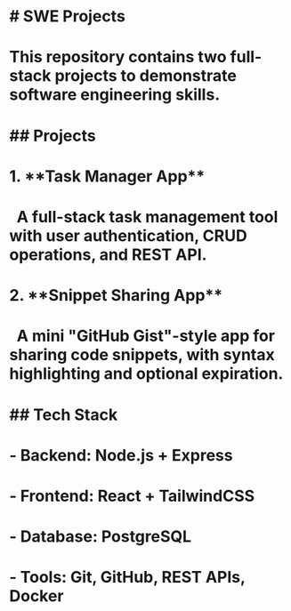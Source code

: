 # \# SWE Projects

# 

# This repository contains two full-stack projects to demonstrate software engineering skills.

# 

# \## Projects

# 

# 1\. \*\*Task Manager App\*\*

#    A full-stack task management tool with user authentication, CRUD operations, and REST API.

# 

# 2\. \*\*Snippet Sharing App\*\*

#    A mini "GitHub Gist"-style app for sharing code snippets, with syntax highlighting and optional expiration.

# 

# \## Tech Stack

# \- Backend: Node.js + Express

# \- Frontend: React + TailwindCSS

# \- Database: PostgreSQL

# \- Tools: Git, GitHub, REST APIs, Docker

